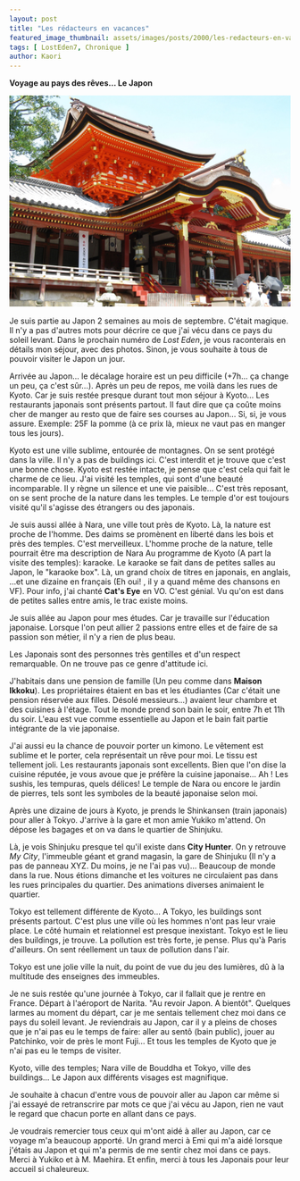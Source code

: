```yaml
---
layout: post
title: "Les rédacteurs en vacances"
featured_image_thumbnail: assets/images/posts/2000/les-redacteurs-en-vacances.jpg
tags: [ LostEden7, Chronique ]
author: Kaori
---
```


**Voyage au pays des rêves… Le Japon**

![Kyoto](assets/images/posts/2000/les-redacteurs-en-vacances.jpg)

Je suis partie au Japon 2 semaines au mois de septembre. C'était magique. Il n'y a pas d'autres mots pour décrire ce que j'ai vécu dans ce pays du soleil levant. Dans le prochain numéro de *Lost Eden*, je vous raconterais en détails mon séjour, avec des photos. Sinon, je vous souhaite à tous de pouvoir visiter le Japon un jour.

Arrivée au Japon… le décalage horaire est un peu difficile (+7h… ça change un peu, ça c'est sûr…). Après un peu de repos, me voilà dans les rues de Kyoto. Car je suis restée presque durant tout mon séjour à Kyoto… Les restaurants japonais sont présents partout. Il faut dire que ça coûte moins cher de manger au resto que de faire ses courses au Japon… Si, si, je vous assure. Exemple: 25F la pomme (à ce prix là, mieux ne vaut pas en manger tous les jours).

Kyoto est une ville sublime, entourée de montagnes. On se sent protégé dans la ville. Il n'y a pas de buildings ici. C'est interdit et je trouve que c'est une bonne chose. Kyoto est restée intacte, je pense que c'est cela qui fait le charme de ce lieu.
J'ai visité les temples, qui sont d'une beauté incomparable. Il y règne un silence et une vie paisible… C'est très reposant, on se sent proche de la nature dans les temples. Le temple d'or est toujours visité qu'il s'agisse des étrangers ou des japonais.

Je suis aussi allée à Nara, une ville tout près de Kyoto. Là, la nature est proche de l'homme. Des daims se promènent en liberté dans les bois et près des temples. C'est merveilleux. L'homme proche de la nature, telle pourrait être ma description de Nara
Au programme de Kyoto (A part la visite des temples): karaoke. Le karaoke se fait dans de petites salles au Japon, le "karaoke box". Là, un grand choix de titres en japonais, en anglais, …et une dizaine en français (Eh oui! , il y a quand même des chansons en VF). Pour info, j'ai chanté **Cat's Eye** en VO. C'est génial. Vu qu'on est dans de petites salles entre amis, le trac existe moins.

Je suis allée au Japon pour mes études. Car je travaille sur l'éducation japonaise. Lorsque l'on peut allier 2 passions entre elles et de faire de sa passion son métier, il n'y a rien de plus beau.

Les Japonais sont des personnes très gentilles et d'un respect remarquable. On ne trouve pas ce genre d'attitude ici.

J'habitais dans une pension de famille (Un peu comme dans **Maison Ikkoku**). Les propriétaires étaient en bas et les étudiantes (Car c'était une pension réservée aux filles. Désolé messieurs…) avaient leur chambre et des cuisines à l'étage. Tout le monde prend son bain le soir, entre 7h et 11h du soir. L'eau est vue comme essentielle au Japon et le bain fait partie intégrante de la vie japonaise.

J'ai aussi eu la chance de pouvoir porter un kimono. Le vêtement est sublime et le porter, cela représentait un rêve pour moi. Le tissu est tellement joli.
Les restaurants japonais sont excellents. Bien que l'on dise la cuisine réputée, je vous avoue que je préfère la cuisine japonaise… Ah ! Les sushis, les tempuras, quels délices! Le temple de Nara ou encore le jardin de pierres, tels sont les symboles de la beauté japonaise selon moi.

Après une dizaine de jours à Kyoto, je prends le Shinkansen (train japonais) pour aller à Tokyo. J'arrive à la gare et mon amie Yukiko m'attend. On dépose les bagages et on va dans le quartier de Shinjuku.

Là, je vois Shinjuku presque tel qu'il existe dans **City Hunter**. On y retrouve *My City*, l'immeuble géant et grand magasin, la gare de Shinjuku (Il n'y a pas de panneau XYZ. Du moins, je ne l'ai pas vu)… Beaucoup de monde dans la rue. Nous étions dimanche et les voitures ne circulaient pas dans les rues principales du quartier. Des animations diverses animaient le quartier.

Tokyo est tellement différente de Kyoto… A Tokyo, les buildings sont présents partout. C'est plus une ville où les hommes n'ont pas leur vraie place. Le côté humain et relationnel est presque inexistant. Tokyo est le lieu des buildings, je trouve. La pollution est très forte, je pense. Plus qu'à Paris d'ailleurs. On sent réellement un taux de pollution dans l'air.

Tokyo est une jolie ville la nuit, du point de vue du jeu des lumières, dû à la multitude des enseignes des immeubles.

Je ne suis restée qu'une journée à Tokyo, car il fallait que je rentre en France. Départ à l'aéroport de Narita. "Au revoir Japon. A bientôt". Quelques larmes au moment du départ, car je me sentais tellement chez moi dans ce pays du soleil levant. Je reviendrais au Japon, car il y a pleins de choses que je n'ai pas eu le temps de faire: aller au sentô (bain public), jouer au Patchinko, voir de près le mont Fuji… Et tous les temples de Kyoto que je n'ai pas eu le temps de visiter.

Kyoto, ville des temples; Nara ville de Bouddha et Tokyo, ville des buildings… Le Japon aux différents visages est magnifique.

Je souhaite à chacun d'entre vous de pouvoir aller au Japon car même si j'ai essayé de retranscrire par mots ce que j'ai vécu au Japon, rien ne vaut le regard que chacun porte en allant dans ce pays.

Je voudrais remercier tous ceux qui m'ont aidé à aller au Japon, car ce voyage m'a beaucoup apporté. Un grand merci à Emi qui m'a aidé lorsque j'étais au Japon et qui m'a permis de me sentir chez moi dans ce pays. Merci à Yukiko et à M. Maehira. Et enfin, merci à tous les Japonais pour leur accueil si chaleureux.
